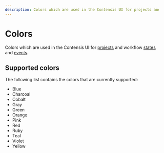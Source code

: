 ```yaml
---
description: Colors which are used in the Contensis UI for projects and workflow states and events.
---
```

# Colors

Colors which are used in the Contensis UI for [projects](project) and workflow [states](/model/workflow-definitions/state) and [events](/model/workflow-definitions/event).

## Supported colors

The following list contains the colors that are currently supported:

- Blue
- Charcoal
- Cobalt
- Gray
- Green
- Orange
- Pink
- Red
- Ruby
- Teal
- Violet
- Yellow
